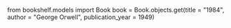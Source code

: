 from bookshelf.models import Book
book = Book.objects.get(title = "1984", author = "George Orwell",     publication_year = 1949)